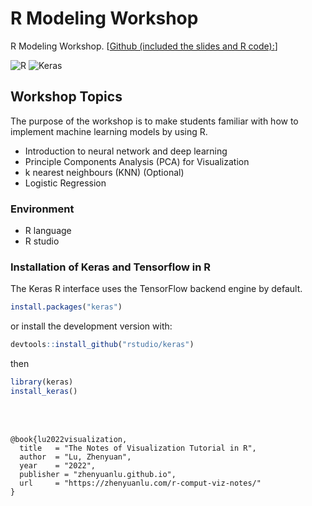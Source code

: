 # R Modeling Workshop

R Modeling Workshop. [[Github (included the slides and R code):](https://github.com/zhenyuanlu/ML-workshop-IE6600)]


![R](https://img.shields.io/badge/R-4.1.2-blue?style=flat&logo=appveyor&logo=python&logoColor=informational?style=flat)
![Keras](https://img.shields.io/badge/Keras-2.8.0-yellowgreen?style=flat&logo=Keras&logoColor=white)

## Workshop Topics

The purpose of the workshop is to make students familiar with how to implement machine learning models by using R.

- Introduction to neural network and deep learning
- Principle Components Analysis (PCA) for Visualization
- k nearest neighbours (KNN) (Optional)
- Logistic Regression


<!-- ## Directory structure -->

<!-- ```text
ML-workshop-IE6600/
    code/
        data/
          kNN_wbcd.csv
          NN_data.csv
        kNN.Rmd
        NN_keras.Rmd
        VizPCA.Rmd
        VizPCA.R
    slides/
        kNN_workshop.pdf
        NN_workshop.pdf
        VizPCA_workshop.pdf
    readme.md
``` -->

### Environment

- R language
- R studio


### Installation of Keras and Tensorflow in R

The Keras R interface uses the TensorFlow backend engine by default.

```r
install.packages("keras")
```

or install the development version with:

```r
devtools::install_github("rstudio/keras")
```

then

```r
library(keras)
install_keras()
```

</br>
</br>

```
@book{lu2022visualization,
  title   = "The Notes of Visualization Tutorial in R",
  author  = "Lu, Zhenyuan",
  year    = "2022",
  publisher = "zhenyuanlu.github.io",
  url     = "https://zhenyuanlu.com/r-comput-viz-notes/"
}
```
